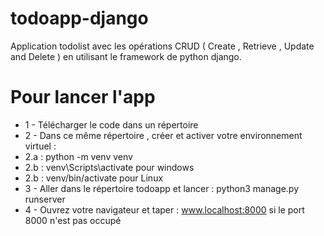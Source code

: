 # todoapp-django
Application todolist avec les opérations CRUD ( Create , Retrieve , Update and Delete ) en utilisant le framework de python django. 

# Pour lancer l'app

* 1 - Télécharger le code dans un répertoire 
* 2 - Dans ce même répertoire , créer et activer votre environnement virtuel : 
*    2.a : python -m venv venv
*    2.b : venv\Scripts\activate pour windows
*    2.b : venv/bin/activate pour Linux 
* 3 - Aller dans le répertoire todoapp et lancer : python3 manage.py runserver
* 4 - Ouvrez votre navigateur et taper : www.localhost:8000 si le port 8000 n'est pas occupé 


